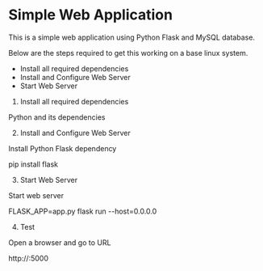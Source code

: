 # Simple Web Application

This is a simple web application using Python Flask and MySQL database. 

Below are the steps required to get this working on a base linux system.

 - Install all required dependencies
 - Install and Configure Web Server
 - Start Web Server
1. Install all required dependencies

Python and its dependencies

2. Install and Configure Web Server

Install Python Flask dependency

pip install flask

3. Start Web Server

Start web server

FLASK_APP=app.py flask run --host=0.0.0.0

4. Test

Open a browser and go to URL

http://<IP>:5000                          

